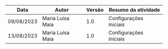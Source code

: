 | **Data** | **Autor** | **Versão** | **Resumo da atividade** |
|----------|----------|----------|----------|
| 09/08/2023 | Maria Luísa Maia | 1.0 | Configurações iniciais |
| 13/08/2023 | Maria Luísa Maia | 1.0 | Configurações iniciais |




<br>
